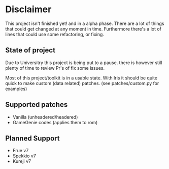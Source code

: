 # Disclaimer

This project isn't finished yet! and in a alpha phase.
There are a lot of things that could get changed at any moment in time.
Furthermore there's a lot of lines that could use some refactoring, or fixing.

## State of project

Due to Universitry this project is being put to a pause.
there is however still plenty of time to review Pr's of fix some issues.

Most of this project/toolkit is in a usable state.
With Iris it should be quite quick to make custom (data related) patches.
(see patches/custom.py for examples)

## Supported patches

- Vanilla (unheadered/headered)
- GameGenie codes (applies them to rom)

## Planned Support

- Frue v7
- Spekkio v7
- Kureji v7
